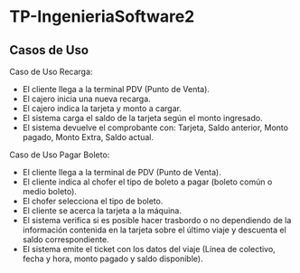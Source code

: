 # TP-IngenieriaSoftware2
## Casos de Uso
Caso de Uso Recarga:
*	El cliente llega a la terminal PDV (Punto de Venta).
*	El cajero inicia una nueva recarga.
*	El cajero indica la tarjeta y monto a cargar.
*	El sistema carga el saldo de la tarjeta según el monto ingresado.
*	El sistema devuelve el comprobante con: Tarjeta, Saldo anterior, Monto pagado, Monto Extra,  Saldo actual.

Caso de Uso Pagar Boleto:
*	El cliente llega a la terminal de PDV (Punto de Venta).
*	El cliente indica al chofer el tipo de boleto a pagar (boleto común o medio boleto).
*	El chofer selecciona el tipo de boleto.
*	El cliente se acerca la tarjeta a la máquina.
*	El sistema verifica si es posible hacer trasbordo o no dependiendo de la información contenida en la tarjeta sobre el último viaje y descuenta el saldo correspondiente.
*	El sistema emite el ticket con los datos del viaje (Línea de colectivo, fecha y hora, monto pagado y saldo disponible).

